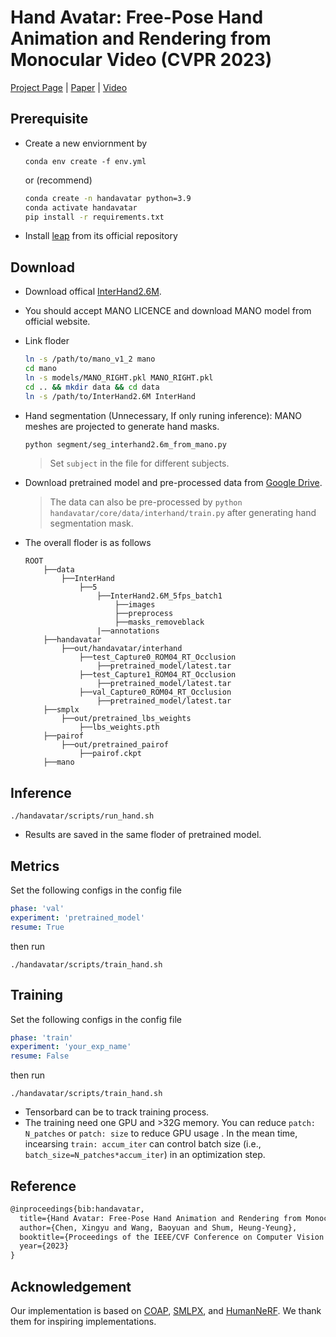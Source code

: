 # **Hand Avatar: Free-Pose Hand Animation and Rendering from Monocular Video (CVPR 2023)**
[Project Page](https://seanchenxy.github.io/HandAvatarWeb/?utm_source=catalyzex.com) | [Paper](https://arxiv.org/abs/2211.12782) | [Video](https://www.youtube.com/watch?v=DQUYYry-NX8)

## Prerequisite
+ Create a new enviornment by
    ```
    conda env create -f env.yml
    ```
    or (recommend)
    ```bash
    conda create -n handavatar python=3.9
    conda activate handavatar
    pip install -r requirements.txt
    ```
+ Install [leap](https://github.com/neuralbodies/leap) from its official  repository

## Download
+ Download offical [InterHand2.6M](https://mks0601.github.io/InterHand2.6M/).
+ You should accept MANO LICENCE and download MANO model from official website. 
+ Link floder
    ```bash
    ln -s /path/to/mano_v1_2 mano
    cd mano
    ln -s models/MANO_RIGHT.pkl MANO_RIGHT.pkl
    cd .. && mkdir data && cd data
    ln -s /path/to/InterHand2.6M InterHand
    ```
+ Hand segmentation (Unnecessary, If only runing inference): MANO meshes are projected to generate hand masks.
    ```bash
    python segment/seg_interhand2.6m_from_mano.py
    ```
    > Set `subject` in the file for different subjects.
+ Download pretrained model and pre-processed data from [Google Drive](https://drive.google.com/drive/folders/19X0XOPWCrTPx4IAs2jpj34qbO0bC2Pew?usp=sharing).
    > The data can also be pre-processed by `python handavatar/core/data/interhand/train.py` after generating hand segmentation mask.

+ The overall floder is as follows
    ```
    ROOT
        ├──data
            ├──InterHand
                ├──5
                    ├──InterHand2.6M_5fps_batch1
                        ├──images
                        ├──preprocess
                        ├──masks_removeblack
                    |──annotations
        ├──handavatar
            ├──out/handavatar/interhand
                ├──test_Capture0_ROM04_RT_Occlusion
                    ├──pretrained_model/latest.tar
                ├──test_Capture1_ROM04_RT_Occlusion
                    ├──pretrained_model/latest.tar
                ├──val_Capture0_ROM04_RT_Occlusion
                    ├──pretrained_model/latest.tar
        ├──smplx
            ├──out/pretrained_lbs_weights
                ├──lbs_weights.pth
        ├──pairof
            ├──out/pretrained_pairof
                ├──pairof.ckpt
        ├──mano
    ```

## Inference
```
./handavatar/scripts/run_hand.sh
```
+ Results are saved in the same floder of pretrained model.

## Metrics
Set the following configs in the config file
```yaml
phase: 'val'
experiment: 'pretrained_model'
resume: True
```
then run
```
./handavatar/scripts/train_hand.sh
```

## Training
Set the following configs in the config file
```yaml
phase: 'train'
experiment: 'your_exp_name'
resume: False
```
then run
```
./handavatar/scripts/train_hand.sh 
```
+ Tensorbard can be to track training process.
+ The training need one GPU and >32G memory. You can reduce `patch: N_patches` or `patch: size` to reduce GPU usage . In the mean time, incearsing `train: accum_iter` can control batch size (i.e., `batch_size=N_patches*accum_iter`) in an optimization step.

## Reference
```tex
@inproceedings{bib:handavatar,
  title={Hand Avatar: Free-Pose Hand Animation and Rendering from Monocular Video},
  author={Chen, Xingyu and Wang, Baoyuan and Shum, Heung-Yeung},
  booktitle={Proceedings of the IEEE/CVF Conference on Computer Vision and Pattern Recognition (CVPR)},
  year={2023}
}
```

## Acknowledgement
Our implementation is based on [COAP](https://github.com/markomih/COAP), [SMLPX](https://github.com/vchoutas/smplx), and [HumanNeRF](https://github.com/chungyiweng/humannerf). We thank them for inspiring implementations.

